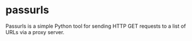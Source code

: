 # passurls
Passurls is a simple Python tool for sending HTTP GET requests to a list of URLs via a proxy server.
